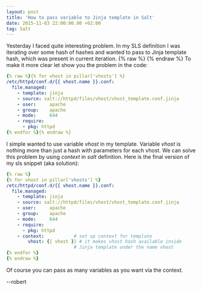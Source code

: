```yaml
---
layout: post
title: 'How to pass variable to Jinja template in Salt'
date: 2015-11-03 22:00:00.00 +02:00
tag: Salt
---
```

Yesterday I faced quite interesting problem.
In my SLS definition I was iterating over some hash of hashes and wanted to pass to Jinja template
hash, which was present in current iteration. {% raw %}&nbsp;{% endraw %}
To make it more clear let show you the problem in the code:

```yaml
{% raw %}{% for vhost in pillar['vhosts'] %}
/etc/httpd/conf.d/{{ vhost.name }}.conf:
  file.managed:
    - template: jinja
    - source: salt://httpd/files/vhost/vhost_template.conf.jinja
    - user:     apache
    - group:    apache
    - mode:     644
    - require:
      - pkg: httpd
{% endfor %}{% endraw %}
```

I simple wanted to use variable _vhost_ in my template.
Variable _vhost_ is nothing more than just a hash with parameters for each vhost.
We can solve this problem by using *context* in _salt_ definition.
Here is the final version of my sls snippet (aka solution):

```yaml
{% raw %}
{% for vhost in pillar['vhosts'] %}
/etc/httpd/conf.d/{{ vhost.name }}.conf:
  file.managed:
    - template: jinja
    - source: salt://httpd/files/vhost/vhost_template.conf.jinja
    - user:     apache
    - group:    apache
    - mode:     644
    - require:
      - pkg: httpd
    - context:           # set up context for template
        vhost: {{ vhost }} # it makes vhost hash available inside
                         # Jinja template under the name vhost
{% endfor %}
{% endraw %}
```
Of course you can pass as many variables as you want via the context.


--robert
